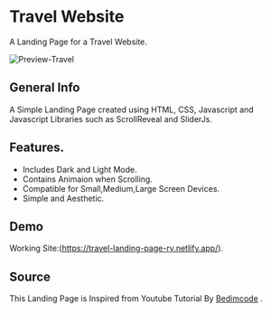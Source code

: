 # Travel Website

A Landing Page for a Travel Website.

![Preview-Travel](https://user-images.githubusercontent.com/75238302/144479879-c198c9a8-9e9b-4526-964c-8a2f3ad05c12.jpeg) 

## General Info

A Simple Landing Page created using HTML, CSS, Javascript and Javascript Libraries such as ScrollReveal and SliderJs.

## Features.

* Includes Dark and Light Mode.
* Contains Animaion when Scrolling.
* Compatible for Small,Medium,Large Screen Devices.
* Simple and Aesthetic. 

## Demo

Working Site:(https://travel-landing-page-rv.netlify.app/).

## Source

This Landing Page is Inspired from Youtube Tutorial By [Bedimcode](https://www.youtube.com/c/Bedimcode) .
